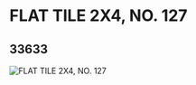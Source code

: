 # FLAT TILE 2X4, NO. 127
## 33633
![FLAT TILE 2X4, NO. 127](https://lc-www-live-s.legocdn.com/media/bricks/5/2/6188840.jpg)